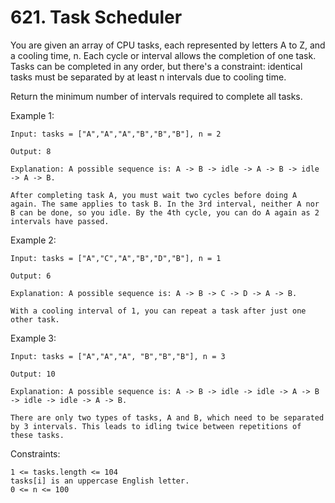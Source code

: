 # 621. Task Scheduler

You are given an array of CPU tasks, each represented by letters A to Z, and a cooling time, n. Each cycle or interval allows the completion of one task. Tasks can be completed in any order, but there's a constraint: identical tasks must be separated by at least n intervals due to cooling time.

​Return the minimum number of intervals required to complete all tasks.

 

Example 1:

    Input: tasks = ["A","A","A","B","B","B"], n = 2

    Output: 8

    Explanation: A possible sequence is: A -> B -> idle -> A -> B -> idle -> A -> B.

    After completing task A, you must wait two cycles before doing A again. The same applies to task B. In the 3rd interval, neither A nor B can be done, so you idle. By the 4th cycle, you can do A again as 2 intervals have passed.

Example 2:

    Input: tasks = ["A","C","A","B","D","B"], n = 1

    Output: 6

    Explanation: A possible sequence is: A -> B -> C -> D -> A -> B.

    With a cooling interval of 1, you can repeat a task after just one other task.

Example 3:

    Input: tasks = ["A","A","A", "B","B","B"], n = 3

    Output: 10

    Explanation: A possible sequence is: A -> B -> idle -> idle -> A -> B -> idle -> idle -> A -> B.

    There are only two types of tasks, A and B, which need to be separated by 3 intervals. This leads to idling twice between repetitions of these tasks.

 

Constraints:

    1 <= tasks.length <= 104
    tasks[i] is an uppercase English letter.
    0 <= n <= 100

